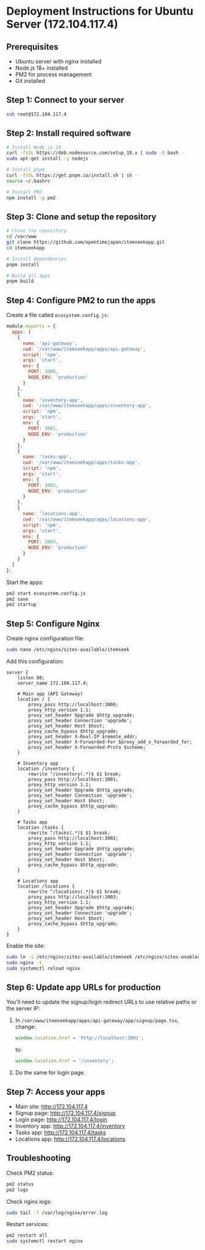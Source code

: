 # Deployment Instructions for Ubuntu Server (172.104.117.4)

## Prerequisites
- Ubuntu server with nginx installed
- Node.js 18+ installed
- PM2 for process management
- Git installed

## Step 1: Connect to your server
```bash
ssh root@172.104.117.4
```

## Step 2: Install required software
```bash
# Install Node.js 18
curl -fsSL https://deb.nodesource.com/setup_18.x | sudo -E bash -
sudo apt-get install -y nodejs

# Install pnpm
curl -fsSL https://get.pnpm.io/install.sh | sh -
source ~/.bashrc

# Install PM2
npm install -g pm2
```

## Step 3: Clone and setup the repository
```bash
# Clone the repository
cd /var/www
git clone https://github.com/opentimejapan/itemseekapp.git
cd itemseekapp

# Install dependencies
pnpm install

# Build all apps
pnpm build
```

## Step 4: Configure PM2 to run the apps
Create a file called `ecosystem.config.js`:

```javascript
module.exports = {
  apps: [
    {
      name: 'api-gateway',
      cwd: '/var/www/itemseekapp/apps/api-gateway',
      script: 'npm',
      args: 'start',
      env: {
        PORT: 3000,
        NODE_ENV: 'production'
      }
    },
    {
      name: 'inventory-app',
      cwd: '/var/www/itemseekapp/apps/inventory-app',
      script: 'npm',
      args: 'start',
      env: {
        PORT: 3001,
        NODE_ENV: 'production'
      }
    },
    {
      name: 'tasks-app',
      cwd: '/var/www/itemseekapp/apps/tasks-app',
      script: 'npm',
      args: 'start',
      env: {
        PORT: 3002,
        NODE_ENV: 'production'
      }
    },
    {
      name: 'locations-app',
      cwd: '/var/www/itemseekapp/apps/locations-app',
      script: 'npm',
      args: 'start',
      env: {
        PORT: 3003,
        NODE_ENV: 'production'
      }
    }
  ]
};
```

Start the apps:
```bash
pm2 start ecosystem.config.js
pm2 save
pm2 startup
```

## Step 5: Configure Nginx

Create nginx configuration file:
```bash
sudo nano /etc/nginx/sites-available/itemseek
```

Add this configuration:
```nginx
server {
    listen 80;
    server_name 172.104.117.4;

    # Main app (API Gateway)
    location / {
        proxy_pass http://localhost:3000;
        proxy_http_version 1.1;
        proxy_set_header Upgrade $http_upgrade;
        proxy_set_header Connection 'upgrade';
        proxy_set_header Host $host;
        proxy_cache_bypass $http_upgrade;
        proxy_set_header X-Real-IP $remote_addr;
        proxy_set_header X-Forwarded-For $proxy_add_x_forwarded_for;
        proxy_set_header X-Forwarded-Proto $scheme;
    }

    # Inventory app
    location /inventory {
        rewrite ^/inventory(.*)$ $1 break;
        proxy_pass http://localhost:3001;
        proxy_http_version 1.1;
        proxy_set_header Upgrade $http_upgrade;
        proxy_set_header Connection 'upgrade';
        proxy_set_header Host $host;
        proxy_cache_bypass $http_upgrade;
    }

    # Tasks app
    location /tasks {
        rewrite ^/tasks(.*)$ $1 break;
        proxy_pass http://localhost:3002;
        proxy_http_version 1.1;
        proxy_set_header Upgrade $http_upgrade;
        proxy_set_header Connection 'upgrade';
        proxy_set_header Host $host;
        proxy_cache_bypass $http_upgrade;
    }

    # Locations app
    location /locations {
        rewrite ^/locations(.*)$ $1 break;
        proxy_pass http://localhost:3003;
        proxy_http_version 1.1;
        proxy_set_header Upgrade $http_upgrade;
        proxy_set_header Connection 'upgrade';
        proxy_set_header Host $host;
        proxy_cache_bypass $http_upgrade;
    }
}
```

Enable the site:
```bash
sudo ln -s /etc/nginx/sites-available/itemseek /etc/nginx/sites-enabled/
sudo nginx -t
sudo systemctl reload nginx
```

## Step 6: Update app URLs for production

You'll need to update the signup/login redirect URLs to use relative paths or the server IP:

1. In `/var/www/itemseekapp/apps/api-gateway/app/signup/page.tsx`, change:
   ```javascript
   window.location.href = 'http://localhost:3001';
   ```
   to:
   ```javascript
   window.location.href = '/inventory';
   ```

2. Do the same for login page.

## Step 7: Access your apps

- Main site: http://172.104.117.4
- Signup page: http://172.104.117.4/signup
- Login page: http://172.104.117.4/login
- Inventory app: http://172.104.117.4/inventory
- Tasks app: http://172.104.117.4/tasks
- Locations app: http://172.104.117.4/locations

## Troubleshooting

Check PM2 status:
```bash
pm2 status
pm2 logs
```

Check nginx logs:
```bash
sudo tail -f /var/log/nginx/error.log
```

Restart services:
```bash
pm2 restart all
sudo systemctl restart nginx
```